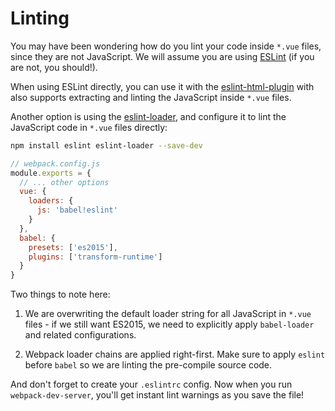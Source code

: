 # Linting

You may have been wondering how do you lint your code inside `*.vue` files, since they are not JavaScript. We will assume you are using [ESLint](http://eslint.org/) (if you are not, you should!).

When using ESLint directly, you can use it with the [eslint-html-plugin](https://github.com/BenoitZugmeyer/eslint-plugin-html) with also supports extracting and linting the JavaScript inside `*.vue` files.

Another option is using the [eslint-loader](https://github.com/MoOx/eslint-loader), and configure it to lint the JavaScript code in `*.vue` files directly:

``` bash
npm install eslint eslint-loader --save-dev
```

``` js
// webpack.config.js
module.exports = {
  // ... other options
  vue: {
    loaders: {
      js: 'babel!eslint'
    }
  },
  babel: {
    presets: ['es2015'],
    plugins: ['transform-runtime']
  }
}
```

Two things to note here:

1. We are overwriting the default loader string for all JavaScript in `*.vue` files - if we still want ES2015, we need to explicitly apply `babel-loader` and related configurations.

2. Webpack loader chains are applied right-first. Make sure to apply `eslint` before `babel` so we are linting the pre-compile source code.

And don't forget to create your `.eslintrc` config. Now when you run `webpack-dev-server`, you'll get instant lint warnings as you save the file!
